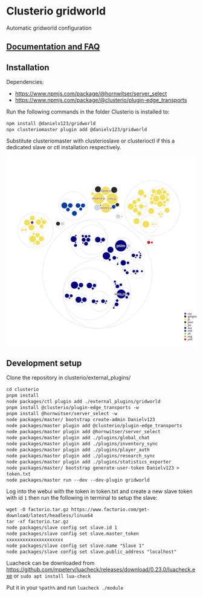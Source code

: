 # Clusterio gridworld

Automatic gridworld configuration

## [Documentation and FAQ](docs/docs.md)

## Installation

Dependencies:

* https://www.npmjs.com/package/@hornwitser/server_select
* https://www.npmjs.com/package/@clusterio/plugin-edge_transports

Run the following commands in the folder Clusterio is installed to:

	npm install @danielv123/gridworld
	npx clusteriomaster plugin add @danielv123/gridworld

Substitute clusteriomaster with clusterioslave or clusterioctl if this a dedicated slave or ctl installation respectively.

![Visualization of this repo](./images/diagram.svg)

## Development setup

Clone the repository in clusterio/external_plugins/

	cd clusterio
	pnpm install
	node packages/ctl plugin add ./external_plugins/gridworld
	pnpm install @clusterio/plugin-edge_transports -w
	pnpm install @hornwitser/server_select -w
	node packages/master/ bootstrap create-admin Danielv123
	node packages/master plugin add @clusterio/plugin-edge_transports
	node packages/master plugin add @hornwitser/server_select
	node packages/master plugin add ./plugins/global_chat
	node packages/master plugin add ./plugins/inventory_sync
	node packages/master plugin add ./plugins/player_auth
	node packages/master plugin add ./plugins/research_sync
	node packages/master plugin add ./plugins/statistics_exporter
	node packages/master/ bootstrap generate-user-token Danielv123 > token.txt
	node packages/master run --dev --dev-plugin gridworld

Log into the webui with the token in token.txt and create a new slave token with id `1` then run the following in terminal to setup the slave:

	wget -O factorio.tar.gz https://www.factorio.com/get-download/latest/headless/linux64
	tar -xf factorio.tar.gz
	node packages/slave config set slave.id 1
	node packages/slave config set slave.master_token xxxxxxxxxxxxxxxxxxxxx
	node packages/slave config set slave.name "Slave 1"
	node packages/slave config set slave.public_address "localhost"
  
Luacheck can be downloaded from https://github.com/mpeterv/luacheck/releases/download/0.23.0/luacheck.exe or `sudo apt install lua-check`

Put it in your `%path%` and run `luacheck ./module`

